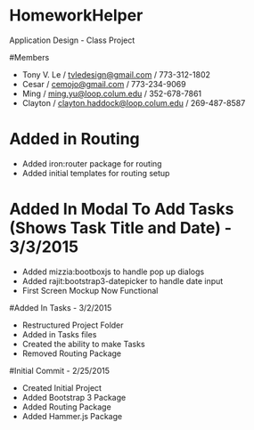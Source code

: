 # HomeworkHelper
Application Design - Class Project

#Members
- Tony V. Le / tvledesign@gmail.com / 773-312-1802
- Cesar / cemojo@gmail.com / 773-234-9069
- Ming / ming.yu@loop.colum.edu / 352-678-7861
- Clayton / clayton.haddock@loop.colum.edu / 269-487-8587

# Added in Routing

- Added iron:router package for routing
- Added initial templates for routing setup

# Added In Modal To Add Tasks (Shows Task Title and Date) - 3/3/2015

- Added mizzia:bootboxjs to handle pop up dialogs
- Added rajit:bootstrap3-datepicker to handle date input
- First Screen Mockup Now Functional

#Added In Tasks - 3/2/2015 

- Restructured Project Folder
- Added in Tasks files
- Created the ability to make Tasks
- Removed Routing Package

#Initial Commit - 2/25/2015
- Created Initial Project
- Added Bootstrap 3 Package
- Added Routing Package
- Added Hammer.js Package
